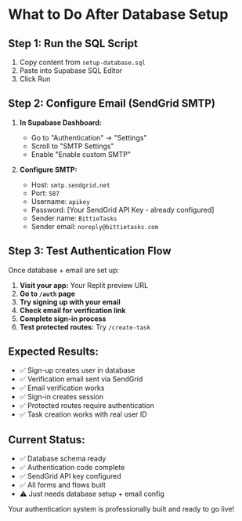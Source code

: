 # What to Do After Database Setup

## Step 1: Run the SQL Script
1. Copy content from `setup-database.sql`
2. Paste into Supabase SQL Editor
3. Click Run

## Step 2: Configure Email (SendGrid SMTP)
1. **In Supabase Dashboard:**
   - Go to "Authentication" → "Settings"
   - Scroll to "SMTP Settings"
   - Enable "Enable custom SMTP"
   
2. **Configure SMTP:**
   - Host: `smtp.sendgrid.net`
   - Port: `587`
   - Username: `apikey`
   - Password: [Your SendGrid API Key - already configured]
   - Sender name: `BittieTasks`
   - Sender email: `noreply@bittietasks.com`

## Step 3: Test Authentication Flow
Once database + email are set up:

1. **Visit your app:** Your Replit preview URL
2. **Go to `/auth` page**
3. **Try signing up with your email**
4. **Check email for verification link**
5. **Complete sign-in process**
6. **Test protected routes:** Try `/create-task`

## Expected Results:
- ✅ Sign-up creates user in database
- ✅ Verification email sent via SendGrid
- ✅ Email verification works
- ✅ Sign-in creates session
- ✅ Protected routes require authentication
- ✅ Task creation works with real user ID

## Current Status:
- ✅ Database schema ready
- ✅ Authentication code complete
- ✅ SendGrid API key configured
- ✅ All forms and flows built
- ⚠️ Just needs database setup + email config

Your authentication system is professionally built and ready to go live!
